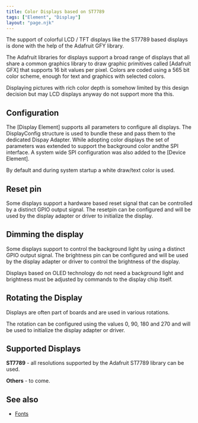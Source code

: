 ```yaml
---
title: Color Displays based on ST7789
tags: ["Element", "Display"]
layout: "page.njk"
---
```


The support of colorful LCD / TFT displays like the ST7789 based displays
is done with the help of the Adafruit GFY library.

The Adafruit libraries for displays support a broad range of displays that all share a common graphics library to draw graphic primitives called [Adafruit GFX]
that supports 16 bit values per pixel. Colors are coded using a 565 bit color scheme,
enough for text and graphics with selected colors.

Displaying pictures with rich color depth is somehow limited by this design decision but may LCD displays anyway do not support more tha this.

## Configuration

The [Display Element] supports all parameters to configure all displays. The DisplayConfig structure is used to bundle these and pass them to the dedicated Dispay Adapter. While adopting color displays the set of parameters was extended to support the background color andthe SPI interface. A system wide SPI configuration was also added to the [Device Element].

By default and during system startup a white draw/text color is used.


## Reset pin

Some displays support a hardware based reset signal that can be controlled by a distinct GPIO output signal. The resetpin can be configured and will be used by the display adapter or driver to initialize the display.


## Dimming the display

Some displays support to control the background light by using a distinct GPIO output signal.
The brightness pin can be configured and will be used by the display adapter or driver to control the brightness of the display.

Displays based on OLED technology do not need a background light and brightness must be adjusted by commands to the display chip itself.


## Rotating the Display

Displays are often part of boards and are used in various rotations.

The rotation can be configured using the values 0, 90, 180 and 270 and will be used to initialize the display adapter or driver.

## Supported Displays

**ST7789** - all resolutions supported by the Adafruit ST7789 library can be used.

**Others** - to come.


## See also

* [Fonts](fonts.md)
